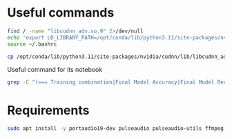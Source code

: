 # Useful commands

```sh
find / -name "libcudnn_adv.so.9" 2>/dev/null
echo 'export LD_LIBRARY_PATH=/opt/conda/lib/python3.11/site-packages/nvidia/cudnn/lib:$LD_LIBRARY_PATH' >> ~/.bashrc
source ~/.bashrc

cp /opt/conda/lib/python3.11/site-packages/nvidia/cudnn/lib/libcudnn_adv.so.9 /opt/conda/share/jupyter/kernels/python3/.
```


Useful command for its notebook
```sh
grep -E "(=== Training combination|Final Model Accuracy|Final Model Recall|Final Model False Positives|Saving ONNX|N_samples)" output.txt
```





# Requirements
```sh
sudo apt install -y portaudio19-dev pulseaudio pulseaudio-utils ffmpeg
```
